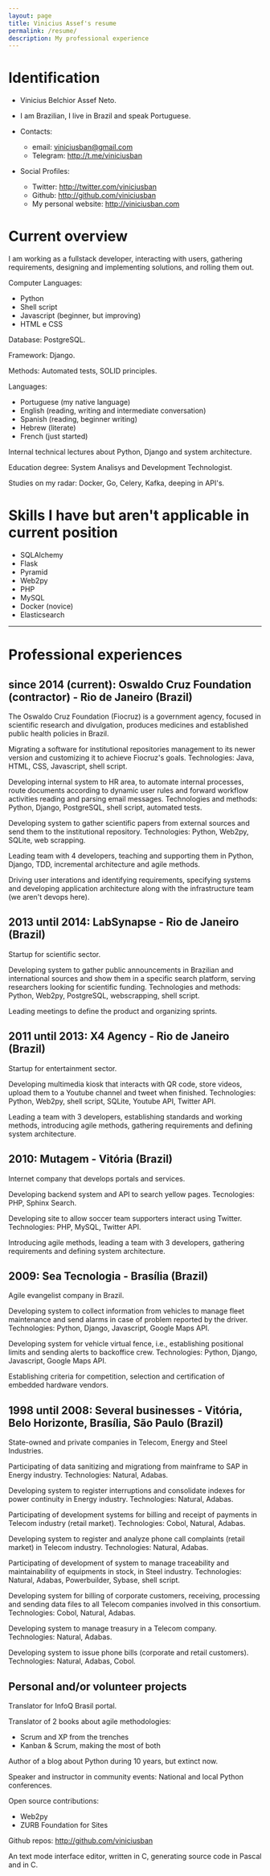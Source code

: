 ```yaml
---
layout: page
title: Vinicius Assef's resume
permalink: /resume/
description: My professional experience
---
```


# Identification

- Vinicius Belchior Assef Neto.

- I am Brazilian, I live in Brazil and speak Portuguese.

- Contacts:
  - email: viniciusban@gmail.com
  - Telegram: <http://t.me/viniciusban>

- Social Profiles:
  - Twitter: <http://twitter.com/viniciusban>
  - Github: <http://github.com/viniciusban>
  - My personal website: <http://viniciusban.com>


# Current overview

I am working as a fullstack developer, interacting with users, gathering
requirements, designing and implementing solutions, and rolling them out.

Computer Languages:

- Python
- Shell script
- Javascript (beginner, but improving)
- HTML e CSS

Database: PostgreSQL.

Framework: Django.

Methods: Automated tests, SOLID principles.

Languages:

- Portuguese (my native language)
- English (reading, writing and intermediate conversation)
- Spanish (reading, beginner writing)
- Hebrew (literate)
- French (just started)

Internal technical lectures about Python, Django and system architecture.

Education degree: System Analisys and Development Technologist.

Studies on my radar: Docker, Go, Celery, Kafka, deeping in API's.


# Skills I have but aren't applicable in current position

- SQLAlchemy
- Flask
- Pyramid
- Web2py
- PHP
- MySQL
- Docker (novice)
- Elasticsearch


---


# Professional experiences

## since 2014 (current): Oswaldo Cruz Foundation (contractor) - Rio de Janeiro (Brazil)

The Oswaldo Cruz Foundation (Fiocruz) is a government agency, focused in scientific research and divulgation, produces medicines and established public health policies in Brazil.

Migrating a software for institutional repositories management to its newer version and customizing it to achieve Fiocruz's goals. Technologies: Java, HTML, CSS, Javascript, shell script.

Developing internal system to HR area, to automate internal processes, route documents according to dynamic user rules and forward workflow activities reading and parsing email messages. Technologies and methods: Python, Django, PostgreSQL, shell script, automated tests.

Developing system to gather scientific papers from external sources and send them to the institutional repository. Technologies: Python, Web2py, SQLite, web scrapping.

Leading team with 4 developers, teaching and supporting them in Python, Django, TDD, incremental architecture and agile methods.

Driving user interations and identifying requirements, specifying systems and developing application architecture along with the infrastructure team (we aren't devops here).


## 2013 until 2014: LabSynapse - Rio de Janeiro (Brazil)

Startup for scientific sector.

Developing system to gather public announcements in Brazilian and international sources and show them in a specific search platform, serving researchers looking for scientific funding. Technologies and methods: Python, Web2py, PostgreSQL, webscrapping, shell script.

Leading meetings to define the product and organizing sprints.


## 2011 until 2013: X4 Agency - Rio de Janeiro (Brazil)

Startup for entertainment sector.

Developing multimedia kiosk that interacts with QR code, store videos, upload them to a Youtube channel and tweet when finished. Technologies: Python, Web2py, shell script, SQLite, Youtube API, Twitter API.

Leading a team with 3 developers, establishing standards and working methods, introducing agile methods, gathering requirements and defining system architecture.


## 2010: Mutagem - Vitória (Brazil)

Internet company that develops portals and services.

Developing backend system and API to search yellow pages. Tecnologies: PHP, Sphinx Search.

Developing site to allow soccer team supporters interact using Twitter. Technologies:  PHP, MySQL, Twitter API.

Introducing agile methods, leading a team with 3 developers, gathering requirements and defining system architecture.


## 2009: Sea Tecnologia - Brasília (Brazil)

Agile evangelist company in Brazil.

Developing system to collect information from vehicles to manage fleet maintenance and send alarms in case of problem reported by the driver. Technologies: Python, Django, Javascript, Google Maps API.

Developing system for vehicle virtual fence, i.e., establishing positional limits and sending alerts to backoffice crew. Technologies: Python, Django, Javascript, Google Maps API.

Establishing criteria for competition, selection and certification of embedded hardware vendors.


## 1998 until 2008: Several businesses - Vitória, Belo Horizonte, Brasília, São Paulo (Brazil)

State-owned and private companies in Telecom, Energy and Steel Industries.

Participating of data sanitizing and migrationg from mainframe to SAP in Energy industry. Technologies: Natural, Adabas.

Developing system to register interruptions and consolidate indexes for power continuity in Energy industry. Technologies: Natural, Adabas.

Participating of development systems for billing and receipt of payments in Telecom industry (retail market). Technologies: Cobol, Natural, Adabas.

Developing system to register and analyze phone call complaints (retail market) in Telecom industry. Technologies: Natural, Adabas.

Participating of development of system to manage traceability and maintainability of equipments in stock, in Steel industry. Technologies: Natural, Adabas, Powerbuilder, Sybase, shell script.

Developing system for billing of corporate customers, receiving, processing and sending data files to all Telecom companies involved in this consortium. Technologies: Cobol, Natural, Adabas.

Developing system to manage treasury in a Telecom company. Technologies: Natural, Adabas.

Developing system to issue phone bills (corporate and retail customers). Technologies: Natural, Adabas, Cobol.


## Personal and/or volunteer projects

Translator for InfoQ Brasil portal.

Translator of 2 books about agile methodologies:

- Scrum and XP from the trenches
- Kanban & Scrum, making the most of both

Author of a blog about Python during 10 years, but extinct now.

Speaker and instructor in community events: National and local Python conferences.

Open source contributions:

- Web2py
- ZURB Foundation for Sites

Github repos: <http://github.com/viniciusban>

An text mode interface editor, written in C, generating source code in Pascal and in C.

